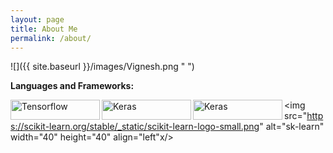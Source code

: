 ```yaml
---
layout: page
title: About Me
permalink: /about/
---
```


![]({{ site.baseurl }}/images/Vignesh.png " ")



**Languages and Frameworks:**
<p align="left">
  <img src="https://www.gstatic.com/devrel-devsite/prod/va2f579f943e40687d02fe75a771878e054c901286ea550f8e49c5efb402dac68/tensorflow/images/lockup.svg" alt="Tensorflow" width="143" height="32" align="left"/>

  <img src="https://s3.amazonaws.com/keras.io/img/keras-logo-2018-large-1200.png" alt="Keras" width="143" height="32" align="left"/>
<img src="https://s3.amazonaws.com/keras.io/img/keras-logo-2018-large-1200.png" alt="Keras" width="143" height="32" align="left"/>


<img src="https://scikit-learn.org/stable/_static/scikit-learn-logo-small.png" alt="sk-learn" width="40" height="40" align="left"x/>

</p>
